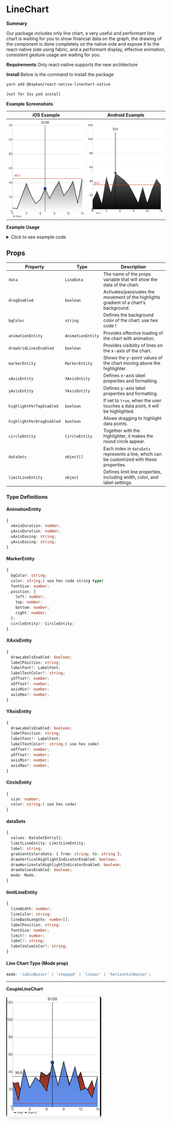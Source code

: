 # LineChart

**Summary**

Our package includes only line chart, a very useful and performant line chart is waiting for you to show financial data on the graph, the drawing of the component is done completely on the native side and expose it to the react-native side using fabric, and a performant display, effective animation, consistent gesture usage are waiting for you.

**Requirements**
Only react-native supports the new architecture

**Install**
Below is the command to install the package

```bash
yarn add @baykan/react-native-linechart-native
```

```bash
Just for Ios pod install
```

**Example Screenshots**

| iOS Example                                                                                             | Android Example                                                                                             |
| ------------------------------------------------------------------------------------------------------- | ----------------------------------------------------------------------------------------------------------- |
| <img src="https://raw.githubusercontent.com/gurkan-baykan/LineChart/main/assets/ios.png" width="300" /> | <img src="https://raw.githubusercontent.com/gurkan-baykan/LineChart/main/assets/android.png" width="300" /> |

**Example Usage**

<details>
<summary>Click to see example code</summary>
<div style="background-color: #f6f8fa; padding: 16px; border-radius: 6px; box-shadow: 0 2px 4px rgba(0,0,0,0.1);">

```javascript
import {LineChart} from '@baykan/react-native-linechart-native';

const count = 16;
const range = 50;

const count2 = 16;
const range2 = 50;

const values = Array.from({length: count}, (_, i) => {
  const val = Math.floor(Math.random() * range) + 3;
  return {x: i, y: val};
});

const values2 = Array.from({length: count}, (_, i) => {
  const val = Math.floor(Math.random() * range) + 3;
  return {x: i, y: val};
});

const lineData = {
  dataSets: [
    {
      values: values,
      drawVerticalHighlightIndicatorEnabled: true,
      drawValuesEnabled: false,
      mode: 'linear',
      drawHorizontalHighlightIndicatorEnabled: false,
      gradientColorsData: {from: '#ffffff', to: '#080707'},
      label: 'Chart',
      limitLineEntity: {
        lineWidth: 2.0,
        lineColor: '#d6371e',
        lineDashLengths: [5, 2],
        labelPosition: 'leftTop',
        labelValueColor: '#d6371e',
        fontSize: 15,
        limit: 25,
      },
    },
    // {
    //   limitLineEntity: {
    //     lineWidth: 2.0,
    //     lineColor: '#00a32c',
    //     lineDashLengths: [5, 3],
    //     labelPosition: 'leftTop',
    //     labelValueColor: '#00a32c',
    //     fontSize: 15,
    //     limit: 25,
    //   },
    //   values: values2,
    //   drawVerticalHighlightIndicatorEnabled: true,
    //   drawValuesEnabled: false,
    //   mode: 'linear',
    //   drawHorizontalHighlightIndicatorEnabled: false,
    //   gradientColorsData: {from: '#ffffff', to: '#080707'},
    //   label: '',
    // },
  ],
};

return (
  <SafeAreaView style={styles.container}>
    <View
      style={{
        flex: 1,
        height: 550,
        justifyContent: 'center',
        alignItems: 'center',
      }}>
      <LineChart
        data={lineData}
        markerEntity={{
          color: '#161617',
          fontSize: 16,
          bgColor: '#ffffff',
          circleEntity: {size: 15, color: '#1e498f'},
          position: {left: 8, top: 0, bottom: 0, right: 8},
        }}
        xAxisEntity={{
          drawLabelsEnabled: true,
          labelPosition: 'bottom',
          labelFont: {size: 15, weight: 'bold'},
          labelTextColor: '#080707',
          yOffset: 0,
          xOffset: 0,
        }}
        yAxisEntity={{
          drawLabelsEnabled: true,
          labelPosition: 'outside',
          labelFont: {size: 15, weight: 'bold'},
          labelTextColor: '#080707',
          xOffset: 0,
          yOffset: 0,
          axisMin: 0,
          axisMax: 120,
        }}
        animationEntity={{
          xAxisDuration: 0.8,
          xAxisEasing: 'linear',
          yAxisDuration: 1,
          yAxisEasing: 'linear',
        }}
        drawGridLinesEnabled={true}
        highlightPerTapEnabled={true}
        highlightPerDragEnabled={true}
        dragEnabled={true}
        style={{width: '100%', height: 500, margin: 16}}
      />
    </View>
  </SafeAreaView>
);
```

</div>
</details>

## Props

| Property                  | Type              | Description                                                                                |
| ------------------------- | ----------------- | ------------------------------------------------------------------------------------------ |
| `data`                    | `LineData`        | The name of the props variable that will show the data of the chart.                       |
| `dragEnabled`             | `boolean`         | Activates/passivates the movement of the highlights gradient of a chart's background.      |
| `bgColor`                 | `string`          | Defines the background color of the chart. use hex code !                                  |
| `animationEntity`         | `AnimationEntity` | Provides effective loading of the chart with animation.                                    |
| `drawGridLinesEnabled`    | `boolean`         | Provides visibility of lines on the x-axis of the chart.                                   |
| `markerEntity`            | `MarkerEntity`    | Shows the y-point values of the chart moving above the highlighter.                        |
| `xAxisEntity`             | `XAxisEntity`     | Defines x-axis label properties and formatting.                                            |
| `yAxisEntity`             | `YAxisEntity`     | Defines y-axis label properties and formatting.                                            |
| `highlightPerTapEnabled`  | `boolean`         | If set to `true`, when the user touches a data point, it will be highlighted.              |
| `highlightPerDragEnabled` | `boolean`         | Allows dragging to highlight data points.                                                  |
| `circleEntity`            | `CircleEntity`    | Together with the highlighter, it makes the round circle appear.                           |
| `dataSets`                | `object[]`        | Each index in `dataSets` represents a line, which can be customized with these properties. |
| `limitLineEntity`         | `object`          | Defines limit line properties, including width, color, and label settings.                 |

### Type Definitions

#### AnimationEntity

```typescript
{
  xAxisDuration: number;
  yAxisDuration: number;
  xAxisEasing: string;
  yAxisEasing: string;
}
```

#### MarkerEntity

```typescript
{
  bgColor: string;
  color: string;( use hex code string type)
  fontSize: number;
  position: {
    left: number;
    top: number;
    bottom: number;
    right: number;
  };
  circleEntity?: CircleEntity;
}
```

#### XAxisEntity

```typescript
{
  drawLabelsEnabled: boolean;
  labelPosition: string;
  labelFont?: LabelFont;
  labelTextColor?: string;
  yOffset?: number;
  xOffset?: number;
  axisMin?: number;
  axisMax?: number;
}
```

#### YAxisEntity

```typescript
{
  drawLabelsEnabled: boolean;
  labelPosition: string;
  labelFont?: LabelFont;
  labelTextColor?: string;( use hex code)
  xOffset?: number;
  yOffset?: number;
  axisMin?: number;
  axisMax?: number;
}
```

#### CircleEntity

```typescript
{
  size: number;
  color: string;( use hex code)
}
```

#### dataSets

```typescript
{
  values: DataSetEntry[];
  limitLineEntity: LimitLineEntity;
  label: string;
  gradientColorsData: { from: string; to: string };
  drawVerticalHighlightIndicatorEnabled: boolean;
  drawHorizontalHighlightIndicatorEnabled: boolean;
  drawValuesEnabled: boolean;
  mode: Mode;
}
```

#### limitLineEntity

```typescript
{
  lineWidth: number;
  lineColor: string;
  lineDashLengths: number[];
  labelPosition: string;
  fontSize: number;
  limit?: number;
  label?: string;
  labelValueColor?: string;
}
```

#### Line Chart Type (Mode prop)

```typescript
mode: 'cubicBezier' | 'stepped' | 'linear' | 'horizontalBezier';
```

---

**CoupleLineChart**

<img src="https://raw.githubusercontent.com/gurkan-baykan/LineChart/main/assets/couple.png" alt="Couple Line Chart Example" width="300" style="border-radius: 8px; box-shadow: 0 4px 8px rgba(0,0,0,0.1);" />
